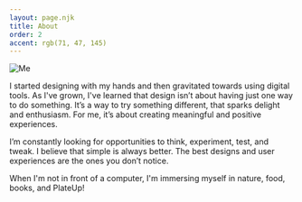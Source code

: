 ```yaml
---
layout: page.njk
title: About
order: 2
accent: rgb(71, 47, 145)
---
```


![Me](../jipdamato_image.jpg)

I started designing with my hands and then gravitated towards using digital tools. As I've grown, I've learned that design isn’t about having just one way to do something. It’s a way to try something different, that sparks delight and enthusiasm. For me, it’s about creating meaningful and positive experiences.

I’m constantly looking for opportunities to think, experiment, test, and tweak. I believe that simple is always better. The best designs and user experiences are the ones you don’t notice.

When I'm not in front of a computer, I'm immersing myself in nature, food, books, and PlateUp!
